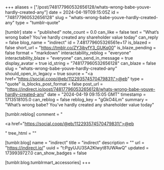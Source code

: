 +++
aliases = ["/post/748177960532656128/whats-wrong-babe-youve-hardly-created-any"]
date = 2024-04-19T09:15:05Z
id = "748177960532656128"
slug = "whats-wrong-babe-youve-hardly-created-any"
type = "tumblr-quote"

[tumblr]
state = "published"
note_count = 0.0
can_like = false
text = "What’s wrong babe? You’ve hardly created any shareholder value today"
can_reply = false
blog_name = "indirect"
id = 7.481779605326561e+17
is_blazed = false
short_url = "https://tmblr.co/ZY3jbyfY3_GUKq00"
is_blaze_pending = false
format = "markdown"
interactability_reblog = "everyone"
interactability_blaze = "everyone"
can_send_in_message = true
display_avatar = true
id_string = "748177960532656128"
can_blaze = false
slug = "whats-wrong-babe-youve-hardly-created-any"
should_open_in_legacy = true
source = "<a href=\"https://social.coop/@eb/112293574570479831\">@eb</a>"
type = "quote"
is_blocks_post_format = false
post_url = "https://indirect.io/post/748177960532656128/whats-wrong-babe-youve-hardly-created-any"
date = "2024-04-19 09:15:05 GMT"
timestamp = 1713518105.0
can_reblog = false
reblog_key = "gGkO4iLm"
summary = "What’s wrong babe? You’ve hardly created any shareholder value today"

[tumblr.reblog]
comment = "<p><a href=\"https://social.coop/@eb/112293574570479831\">@eb</a></p>"
tree_html = ""

[tumblr.blog]
name = "indirect"
title = "indirect"
description = ""
url = "https://indirect.io/"
uuid = "t:PgyUJU3SA2Klwyt81UWAwQ"
updated = 1739939727.0
can_show_badges = false

[tumblr.blog.tumblrmart_accessories]
+++
